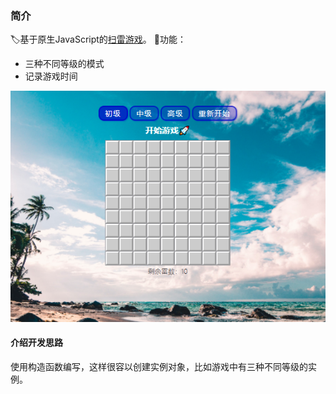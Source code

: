 ### 简介

🏷基于原生JavaScript的[扫雷游戏](https://elgara.gitee.io/demo/Mine-sweeper/)。
🔐功能：
- 三种不同等级的模式
- 记录游戏时间

![效果图](./img/xiaoguo.png)

#### 介绍开发思路

使用构造函数编写，这样很容以创建实例对象，比如游戏中有三种不同等级的实例。